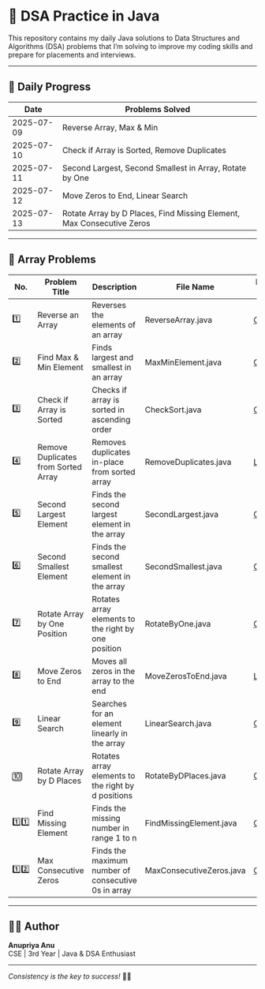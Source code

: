 # 🚀 DSA Practice in Java

This repository contains my daily Java solutions to Data Structures and Algorithms (DSA) problems that I’m solving to improve my coding skills and prepare for placements and interviews.

---

## 📅 Daily Progress

| Date       | Problems Solved                                                             |
|------------|------------------------------------------------------------------------------|
| 2025-07-09 | Reverse Array, Max & Min                                                     |
| 2025-07-10 | Check if Array is Sorted, Remove Duplicates                                  |
| 2025-07-11 | Second Largest, Second Smallest in Array, Rotate by One                      |
| 2025-07-12 | Move Zeros to End, Linear Search                                              |
| 2025-07-13 | Rotate Array by D Places, Find Missing Element, Max Consecutive Zeros        |

---

## 📘 Array Problems

| No. | Problem Title                   | Description                                         | File Name                 | Problem Link |
|-----|----------------------------------|-----------------------------------------------------|----------------------------|--------------|
| 1️⃣ | Reverse an Array                 | Reverses the elements of an array                   | ReverseArray.java          | [GFG](https://www.geeksforgeeks.org/write-a-program-to-reverse-an-array-or-string/) |
| 2️⃣ | Find Max & Min Element           | Finds largest and smallest in an array              | MaxMinElement.java         | [GFG](https://www.geeksforgeeks.org/maximum-and-minimum-in-an-array/) |
| 3️⃣ | Check if Array is Sorted         | Checks if array is sorted in ascending order        | CheckSort.java             | [GFG](https://www.geeksforgeeks.org/check-if-an-array-is-sorted/) |
| 4️⃣ | Remove Duplicates from Sorted Array | Removes duplicates in-place from sorted array    | RemoveDuplicates.java      | [LeetCode](https://leetcode.com/problems/remove-duplicates-from-sorted-array/) |
| 5️⃣ | Second Largest Element           | Finds the second largest element in the array       | SecondLargest.java         | [GFG](https://www.geeksforgeeks.org/find-second-largest-element-array/) |
| 6️⃣ | Second Smallest Element          | Finds the second smallest element in the array      | SecondSmallest.java        | [GFG](https://www.geeksforgeeks.org/find-second-smallest-element-array/) |
| 7️⃣ | Rotate Array by One Position     | Rotates array elements to the right by one position | RotateByOne.java           | [GFG](https://www.geeksforgeeks.org/c-program-cyclically-rotate-array-one/) |
| 8️⃣ | Move Zeros to End                | Moves all zeros in the array to the end             | MoveZerosToEnd.java        | [LeetCode](https://leetcode.com/problems/move-zeroes/) |
| 9️⃣ | Linear Search                    | Searches for an element linearly in the array       | LinearSearch.java          | [GFG](https://www.geeksforgeeks.org/linear-search/) |
| 🔟 | Rotate Array by D Places          | Rotates array elements to the right by d positions  | RotateByDPlaces.java       | [GFG](https://www.geeksforgeeks.org/array-rotation/) |
| 1️⃣1️⃣ | Find Missing Element             | Finds the missing number in range 1 to n            | FindMissingElement.java    | [GFG](https://www.geeksforgeeks.org/find-the-missing-number/) |
| 1️⃣2️⃣ | Max Consecutive Zeros            | Finds the maximum number of consecutive 0s in array | MaxConsecutiveZeros.java   | [GFG](https://www.geeksforgeeks.org/maximum-consecutive-zeros-in-an-array/) |

---

## 👩‍💻 Author

**Anupriya Anu**  
CSE | 3rd Year | Java & DSA Enthusiast

---

_Consistency is the key to success!_ 🔑✨
